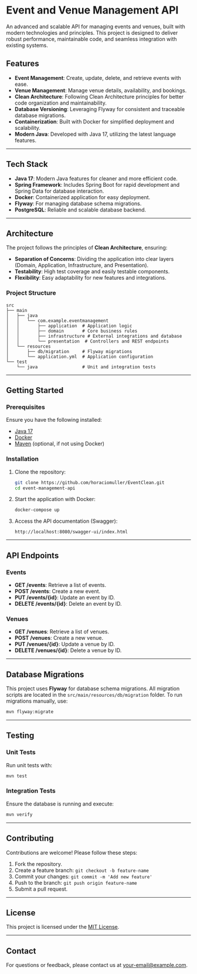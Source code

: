 # Event and Venue Management API

An advanced and scalable API for managing events and venues, built with modern technologies and principles. This project is designed to deliver robust performance, maintainable code, and seamless integration with existing systems.

## Features
- **Event Management**: Create, update, delete, and retrieve events with ease.
- **Venue Management**: Manage venue details, availability, and bookings.
- **Clean Architecture**: Following Clean Architecture principles for better code organization and maintainability.
- **Database Versioning**: Leveraging Flyway for consistent and traceable database migrations.
- **Containerization**: Built with Docker for simplified deployment and scalability.
- **Modern Java**: Developed with Java 17, utilizing the latest language features.

---

## Tech Stack
- **Java 17**: Modern Java features for cleaner and more efficient code.
- **Spring Framework**: Includes Spring Boot for rapid development and Spring Data for database interaction.
- **Docker**: Containerized application for easy deployment.
- **Flyway**: For managing database schema migrations.
- **PostgreSQL**: Reliable and scalable database backend.

---

## Architecture
The project follows the principles of **Clean Architecture**, ensuring:
- **Separation of Concerns**: Dividing the application into clear layers (Domain, Application, Infrastructure, and Presentation).
- **Testability**: High test coverage and easily testable components.
- **Flexibility**: Easy adaptability for new features and integrations.

### Project Structure
```plaintext
src
├── main
│   ├── java
│   │   └── com.example.eventmanagement
│   │       ├── application  # Application logic
│   │       ├── domain       # Core business rules
│   │       ├── infrastructure # External integrations and database
│   │       └── presentation  # Controllers and REST endpoints
│   └── resources
│       ├── db/migration     # Flyway migrations
│       └── application.yml  # Application configuration
└── test
    └── java                 # Unit and integration tests
```

---

## Getting Started

### Prerequisites
Ensure you have the following installed:
- [Java 17](https://www.oracle.com/java/technologies/javase-jdk17-downloads.html)
- [Docker](https://www.docker.com/)
- [Maven](https://maven.apache.org/) (optional, if not using Docker)

### Installation
1. Clone the repository:
   ```bash
   git clone https://github.com/horaciomuller/EventClean.git
   cd event-management-api
   ```

2. Start the application with Docker:
   ```bash
   docker-compose up
   ```

3. Access the API documentation (Swagger):
   ```
   http://localhost:8080/swagger-ui/index.html
   ```

---

## API Endpoints

### Events
- **GET /events**: Retrieve a list of events.
- **POST /events**: Create a new event.
- **PUT /events/{id}**: Update an event by ID.
- **DELETE /events/{id}**: Delete an event by ID.

### Venues
- **GET /venues**: Retrieve a list of venues.
- **POST /venues**: Create a new venue.
- **PUT /venues/{id}**: Update a venue by ID.
- **DELETE /venues/{id}**: Delete a venue by ID.

---

## Database Migrations
This project uses **Flyway** for database schema migrations. All migration scripts are located in the `src/main/resources/db/migration` folder. To run migrations manually, use:
```bash
mvn flyway:migrate
```

---

## Testing

### Unit Tests
Run unit tests with:
```bash
mvn test
```

### Integration Tests
Ensure the database is running and execute:
```bash
mvn verify
```

---

## Contributing
Contributions are welcome! Please follow these steps:
1. Fork the repository.
2. Create a feature branch: `git checkout -b feature-name`
3. Commit your changes: `git commit -m 'Add new feature'`
4. Push to the branch: `git push origin feature-name`
5. Submit a pull request.

---

## License
This project is licensed under the [MIT License](LICENSE).

---

## Contact
For questions or feedback, please contact us at [your-email@example.com](mailto:contato@java10x.dev).
